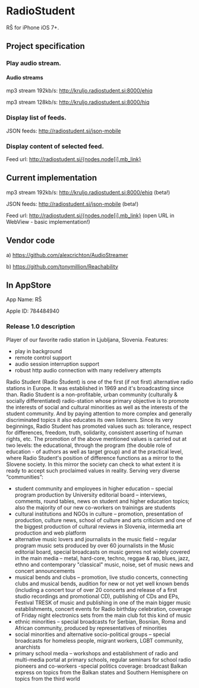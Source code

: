 RadioStudent
============

RŠ for iPhone iOS 7+.


## Project specification

### Play audio stream.

#### Audio streams

mp3 stream 192kb/s: http://kruljo.radiostudent.si:8000/ehiq

mp3 stream 128kb/s: http://kruljo.radiostudent.si:8000/hiq


### Display list of feeds.

JSON feeds: http://radiostudent.si/json-mobile


### Display content of selected feed.

Feed url: http://radiostudent.si/{nodes.node[i].mb_link}



## Current implementation

mp3 stream 192kb/s: http://kruljo.radiostudent.si:8000/ehiq (beta!)

JSON feeds: http://radiostudent.si/json-mobile (beta!)

Feed url: http://radiostudent.si/{nodes.node[i].mb_link} (open URL in WebView - basic implementation!)



## Vendor code

a) https://github.com/alexcrichton/AudioStreamer

b) https://github.com/tonymillion/Reachability



## In AppStore

App Name: RŠ

Apple ID: 784484940

### Release 1.0 description

Player of our favorite radio station in Ljubljana, Slovenia. 
Features: 
- play in background 
- remote control support 
- audio session interruption support 
- robust http audio connection with many redelivery attempts 

Radio Student (Radio Študent) is one of the first (if not first) alternative radio stations in Europe. It was established in 1969 and it's broadcasting since than. 
Radio Student is a non-profitable, urban community (culturally & socially differentiated) radio-station whose primary objective is to promote the interests of social and cultural minorities as well as the interests of the student community. And by paying attention to more complex and generally discriminated topics it also educates its own listeners. Since its very beginnings, Radio Student has promoted values such as: tolerance, respect for differences, freedom, truth, solidarity, consistent asserting of human rights, etc. The promotion of the above mentioned values is carried out at two levels: the educational, through the program (the double role of education - of authors as well as target group) and at the practical level, where Radio Student's position of difference functions as a mirror to the Slovene society. In this mirror the society can check to what extent it is ready to accept such proclaimed values in reality. 
Serving very diverse “communities”: 
- student community and employees in higher education – special program production by University editorial board – interviews, comments, round tables, news on student and higher education topics; also the majority of our new co-workers on trainings are students 
- cultural institutions and NGOs in culture – promotion, presentation of production, culture news, school of culture and arts criticism and one of the biggest production of cultural reviews in Slovenia, intermedia art production and web platform 
- alternative music lovers and journalists in the music field – regular program music sets produced by over 60 journalists in the Music editorial board, special broadcasts on music genres not widely covered in the main media – metal, hard-core, techno, reggae & rap, blues, jazz, ethno and contemporary "classical" music, noise, set of music news and concert announcements 
- musical bends and clubs – promotion, live studio concerts, connecting clubs and musical bends, audition for new or not yet well known bends (including a concert tour of over 20 concerts and release of a first studio recordings and promotional CD), publishing of CDs and EPs, Festival TRESK of music and publishing in one of the main bigger music establishments, concert events for Radio birthday celebration, coverage of Friday night electronics sets from the main club fot this kind of music 
- ethnic minorities – special broadcasts for Serbian, Bosnian, Roma and African community, produced by representatives of minorities 
- social minorities and alternative socio-political groups – special broadcasts for homeless people, migrant workers, LGBT community, anarchists 
- primary school media – workshops and establishment of radio and multi-media portal at primary schools, regular seminars for school radio pioneers and co-workers 
-special politics coverage: broadcast Balkan express on topics from the Balkan states and Southern Hemisphere on topics from the third world

